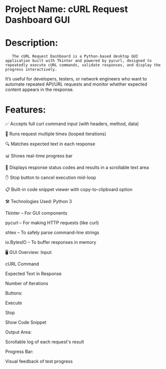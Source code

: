 # Project Name: cURL Request Dashboard GUI

# Description:

       The cURL Request Dashboard is a Python-based desktop GUI application built with Tkinter and powered by pycurl, designed to repeatedly execute cURL commands, validate responses, and display the progress interactively.

It’s useful for developers, testers, or network engineers who want to automate repeated API/URL requests and monitor whether expected content appears in the response.

# Features:
✅ Accepts full curl command input (with headers, method, data)

🔁 Runs request multiple times (looped iterations)

🔍 Matches expected text in each response

📊 Shows real-time progress bar

📝 Displays response status codes and results in a scrollable text area

✋ Stop button to cancel execution mid-loop

📋 Built-in code snippet viewer with copy-to-clipboard option

🛠 Technologies Used:
Python 3

Tkinter – For GUI components

pycurl – For making HTTP requests (like curl)

shlex – To safely parse command-line strings

io.BytesIO – To buffer responses in memory

🖥️ GUI Overview:
Input:

cURL Command

Expected Text in Response

Number of Iterations

Buttons:

Execute

Stop

Show Code Snippet

Output Area:

Scrollable log of each request's result

Progress Bar:

Visual feedback of test progress
